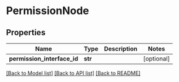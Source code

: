 # PermissionNode

## Properties
Name | Type | Description | Notes
------------ | ------------- | ------------- | -------------
**permission_interface_id** | **str** |  | [optional] 

[[Back to Model list]](../README.md#documentation-for-models) [[Back to API list]](../README.md#documentation-for-api-endpoints) [[Back to README]](../README.md)


